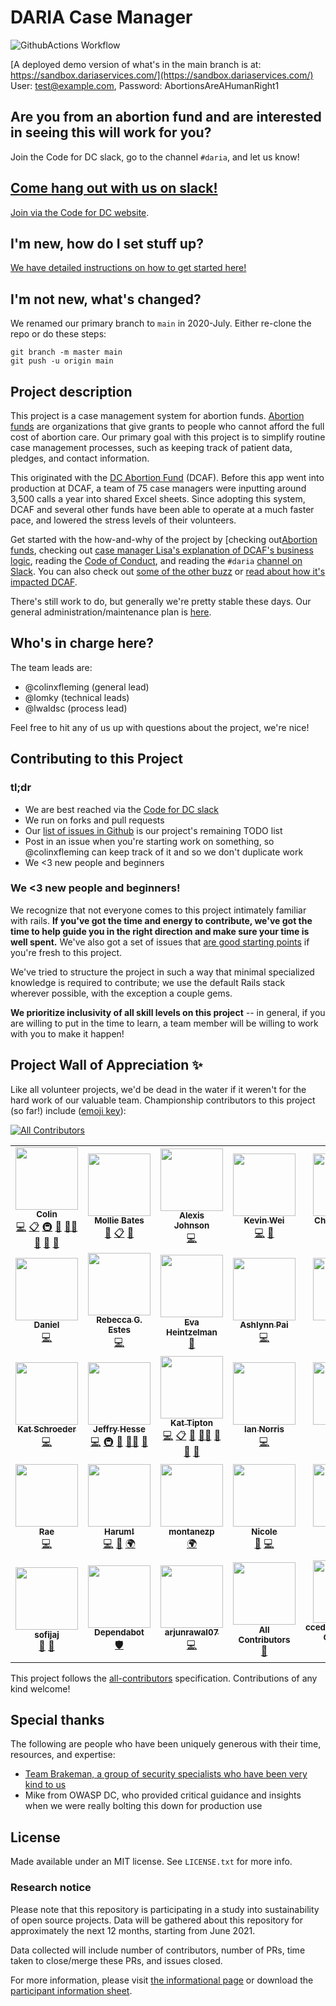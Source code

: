 # DARIA Case Manager
![GithubActions Workflow](https://github.com/DARIAEngineering/dcaf_case_management/actions/workflows/test_dev_env.yml/badge.svg)

[A deployed demo version of what's in the main branch is at: https://sandbox.dariaservices.com/](https://sandbox.dariaservices.com/)  
User: test@example.com, Password: AbortionsAreAHumanRight1

## Are you from an abortion fund and are interested in seeing this will work for you?

Join the Code for DC slack, go to the channel `#daria`, and let us know!

## [Come hang out with us on slack!](https://codefordc.slack.com/)

[Join via the Code for DC website](https://codefordc.org/resources/slack.html).

## I'm new, how do I set stuff up?

[We have detailed instructions on how to get started here!](docs/SETUP.md)

## I'm not new, what's changed?

We renamed our primary branch to `main` in 2020-July. Either re-clone the repo or do these steps:

```shell
git branch -m master main
git push -u origin main
```

## Project description
This project is a case management system for abortion funds. [Abortion funds](http://www.fundabortionnow.org) are organizations that give grants to people who cannot afford the full cost of abortion care. Our primary goal with this project is to simplify routine case management processes, such as keeping track of patient data, pledges, and contact information.

This originated with the [DC Abortion Fund](http://www.dcabortionfund.org) (DCAF). Before this app went into production at DCAF, a team of 75 case managers were inputting around 3,500 calls a year into shared Excel sheets. Since adopting this system, DCAF and several other funds have been able to operate at a much faster pace, and lowered the stress levels of their volunteers.

Get started with the how-and-why of the project by [checking out[Abortion funds](http://www.fundabortionnow.org), checking out [case manager Lisa's explanation of DCAF's business logic](docs/DCAF_101.md), reading the [Code of Conduct](CODE_OF_CONDUCT.md), and reading the `#daria` [channel on Slack](https://codefordc.slack.com/messages/dcaf_case_management/files). You can also check out [some of the other buzz](docs/PRESS.md) or [read about how it's impacted DCAF](docs/IMPACT_ON_DCAF.md).

There's still work to do, but generally we're pretty stable these days. Our general administration/maintenance plan is [here](docs/ADMINISTRATION_AND_MAINTENANCE_PLAN.md).

## Who's in charge here?
The team leads are:

* @colinxfleming (general lead)
* @lomky (technical leads)
* @lwaldsc (process lead)

Feel free to hit any of us up with questions about the project, we're nice!

## Contributing to this Project

### tl;dr
* We are best reached via the [Code for DC slack](https://codefordc.org/resources/slack.html)
* We run on forks and pull requests
* Our [list of issues in Github](https://github.com/colinxfleming/dcaf_case_management/issues) is our project's remaining TODO list
* Post in an issue when you're starting work on something, so @colinxfleming can keep track of it and so we don't duplicate work
* We <3 new people and beginners

### We <3 new people and beginners!
We recognize that not everyone comes to this project intimately familiar with rails. **If you've got the time and energy to contribute, we've got the time to help guide you in the right direction and make sure your time is well spent.** We've also got a set of issues that [are good starting points](https://github.com/DARIAEngineering/dcaf_case_management/issues?q=is%3Aissue+is%3Aopen+label%3A%22beginner+friendly%22) if you're fresh to this project.

We've tried to structure the project in such a way that minimal specialized knowledge is required to contribute; we use the default Rails stack wherever possible, with the exception a couple gems.

**We prioritize inclusivity of all skill levels on this project** -- in general, if you are willing to put in the time to learn, a team member will be willing to work with you to make it happen!

## Project Wall of Appreciation ✨

Like all volunteer projects, we'd be dead in the water if it weren't for the hard work of our valuable team. Championship contributors to this project (so far!) include ([emoji key](https://allcontributors.org/docs/en/emoji-key)):

<!-- ALL-CONTRIBUTORS-BADGE:START - Do not remove or modify this section -->
[![All Contributors](https://img.shields.io/badge/all_contributors-35-orange.svg?style=flat-square)](#contributors-)
<!-- ALL-CONTRIBUTORS-BADGE:END -->

<!-- ALL-CONTRIBUTORS-LIST:START - Do not remove or modify this section -->
<!-- prettier-ignore-start -->
<!-- markdownlint-disable -->
<table>
  <tr>
    <td align="center"><a href="http://www.simpsonsworld.com/video/436278339668"><img src="https://avatars.githubusercontent.com/u/3866868?v=4?s=100" width="100px;" alt=""/><br /><sub><b>Colin</b></sub></a><br /><a href="https://github.com/DARIAEngineering/dcaf_case_management/commits?author=colinxfleming" title="Code">💻</a> <a href="#eventOrganizing-colinxfleming" title="Event Organizing">📋</a> <a href="#infra-colinxfleming" title="Infrastructure (Hosting, Build-Tools, etc)">🚇</a> <a href="#maintenance-colinxfleming" title="Maintenance">🚧</a> <a href="#mentoring-colinxfleming" title="Mentoring">🧑‍🏫</a> <a href="#projectManagement-colinxfleming" title="Project Management">📆</a> <a href="#question-colinxfleming" title="Answering Questions">💬</a> <a href="https://github.com/DARIAEngineering/dcaf_case_management/pulls?q=is%3Apr+reviewed-by%3Acolinxfleming" title="Reviewed Pull Requests">👀</a></td>
    <td align="center"><a href="https://github.com/mebates"><img src="https://avatars.githubusercontent.com/u/6223901?v=4?s=100" width="100px;" alt=""/><br /><sub><b>Mollie Bates</b></sub></a><br /><a href="#design-mebates" title="Design">🎨</a> <a href="#eventOrganizing-mebates" title="Event Organizing">📋</a> <a href="#ideas-mebates" title="Ideas, Planning, & Feedback">🤔</a></td>
    <td align="center"><a href="https://github.com/ajohnson052"><img src="https://avatars.githubusercontent.com/u/14868930?v=4?s=100" width="100px;" alt=""/><br /><sub><b>Alexis Johnson</b></sub></a><br /><a href="https://github.com/DARIAEngineering/dcaf_case_management/commits?author=ajohnson052" title="Code">💻</a></td>
    <td align="center"><a href="https://github.com/Kevin-Wei"><img src="https://avatars.githubusercontent.com/u/1946584?v=4?s=100" width="100px;" alt=""/><br /><sub><b>Kevin Wei</b></sub></a><br /><a href="https://github.com/DARIAEngineering/dcaf_case_management/commits?author=Kevin-Wei" title="Code">💻</a> <a href="#ideas-Kevin-Wei" title="Ideas, Planning, & Feedback">🤔</a></td>
    <td align="center"><a href="https://github.com/charleshuang80"><img src="https://avatars.githubusercontent.com/u/1174907?v=4?s=100" width="100px;" alt=""/><br /><sub><b>Charles Huang</b></sub></a><br /><a href="https://github.com/DARIAEngineering/dcaf_case_management/commits?author=charleshuang80" title="Code">💻</a> <a href="#ideas-charleshuang80" title="Ideas, Planning, & Feedback">🤔</a> <a href="#security-charleshuang80" title="Security">🛡️</a></td>
    <td align="center"><a href="https://github.com/lwaldsc"><img src="https://avatars.githubusercontent.com/u/10578608?v=4?s=100" width="100px;" alt=""/><br /><sub><b>Lisa</b></sub></a><br /><a href="#content-lwaldsc" title="Content">🖋</a> <a href="#design-lwaldsc" title="Design">🎨</a> <a href="#ideas-lwaldsc" title="Ideas, Planning, & Feedback">🤔</a> <a href="#question-lwaldsc" title="Answering Questions">💬</a></td>
    <td align="center"><a href="https://github.com/NerdyGirl537"><img src="https://avatars.githubusercontent.com/u/15252633?v=4?s=100" width="100px;" alt=""/><br /><sub><b>NerdyGirl537</b></sub></a><br /><a href="#design-NerdyGirl537" title="Design">🎨</a> <a href="#ideas-NerdyGirl537" title="Ideas, Planning, & Feedback">🤔</a> <a href="#question-NerdyGirl537" title="Answering Questions">💬</a></td>
  </tr>
  <tr>
    <td align="center"><a href="https://github.com/drownedout"><img src="https://avatars.githubusercontent.com/u/10971884?v=4?s=100" width="100px;" alt=""/><br /><sub><b>Daniel</b></sub></a><br /><a href="https://github.com/DARIAEngineering/dcaf_case_management/commits?author=drownedout" title="Code">💻</a></td>
    <td align="center"><a href="http://www.rebeccaestes.com/"><img src="https://avatars.githubusercontent.com/u/3891862?v=4?s=100" width="100px;" alt=""/><br /><sub><b>Rebecca G. Estes</b></sub></a><br /><a href="https://github.com/DARIAEngineering/dcaf_case_management/commits?author=rebeccaestes" title="Code">💻</a></td>
    <td align="center"><a href="https://github.com/eheintzelman"><img src="https://avatars.githubusercontent.com/u/17989540?v=4?s=100" width="100px;" alt=""/><br /><sub><b>Eva Heintzelman</b></sub></a><br /><a href="#design-eheintzelman" title="Design">🎨</a></td>
    <td align="center"><a href="http://www.ashlynnpai.com/"><img src="https://avatars.githubusercontent.com/u/7366046?v=4?s=100" width="100px;" alt=""/><br /><sub><b>Ashlynn Pai</b></sub></a><br /><a href="https://github.com/DARIAEngineering/dcaf_case_management/commits?author=ashlynnpai" title="Code">💻</a></td>
    <td align="center"><a href="https://github.com/CamLatimer"><img src="https://avatars.githubusercontent.com/u/13918431?v=4?s=100" width="100px;" alt=""/><br /><sub><b>Cam</b></sub></a><br /><a href="https://github.com/DARIAEngineering/dcaf_case_management/commits?author=CamLatimer" title="Code">💻</a></td>
    <td align="center"><a href="https://twitter.com/mchelen"><img src="https://avatars.githubusercontent.com/u/30691?v=4?s=100" width="100px;" alt=""/><br /><sub><b>Mike Chelen</b></sub></a><br /><a href="https://github.com/DARIAEngineering/dcaf_case_management/issues?q=author%3Amchelen" title="Bug reports">🐛</a> <a href="https://github.com/DARIAEngineering/dcaf_case_management/commits?author=mchelen" title="Code">💻</a></td>
    <td align="center"><a href="https://github.com/ewiggins"><img src="https://avatars.githubusercontent.com/u/4694248?v=4?s=100" width="100px;" alt=""/><br /><sub><b>Elisheba</b></sub></a><br /><a href="https://github.com/DARIAEngineering/dcaf_case_management/commits?author=ewiggins" title="Code">💻</a> <a href="#infra-ewiggins" title="Infrastructure (Hosting, Build-Tools, etc)">🚇</a></td>
  </tr>
  <tr>
    <td align="center"><a href="http://www.katschroeder.me/"><img src="https://avatars.githubusercontent.com/u/11823445?v=4?s=100" width="100px;" alt=""/><br /><sub><b>Kat Schroeder</b></sub></a><br /><a href="https://github.com/DARIAEngineering/dcaf_case_management/commits?author=KatSDC" title="Code">💻</a></td>
    <td align="center"><a href="https://github.com/DarthHater"><img src="https://avatars.githubusercontent.com/u/5544326?v=4?s=100" width="100px;" alt=""/><br /><sub><b>Jeffry Hesse</b></sub></a><br /><a href="https://github.com/DARIAEngineering/dcaf_case_management/commits?author=DarthHater" title="Code">💻</a> <a href="#infra-DarthHater" title="Infrastructure (Hosting, Build-Tools, etc)">🚇</a> <a href="#maintenance-DarthHater" title="Maintenance">🚧</a> <a href="#mentoring-DarthHater" title="Mentoring">🧑‍🏫</a> <a href="https://github.com/DARIAEngineering/dcaf_case_management/pulls?q=is%3Apr+reviewed-by%3ADarthHater" title="Reviewed Pull Requests">👀</a></td>
    <td align="center"><a href="https://github.com/lomky"><img src="https://avatars.githubusercontent.com/u/6129479?v=4?s=100" width="100px;" alt=""/><br /><sub><b>Kat Tipton</b></sub></a><br /><a href="https://github.com/DARIAEngineering/dcaf_case_management/commits?author=lomky" title="Code">💻</a> <a href="#eventOrganizing-lomky" title="Event Organizing">📋</a> <a href="#maintenance-lomky" title="Maintenance">🚧</a> <a href="#mentoring-lomky" title="Mentoring">🧑‍🏫</a> <a href="#projectManagement-lomky" title="Project Management">📆</a> <a href="#question-lomky" title="Answering Questions">💬</a> <a href="https://github.com/DARIAEngineering/dcaf_case_management/pulls?q=is%3Apr+reviewed-by%3Alomky" title="Reviewed Pull Requests">👀</a></td>
    <td align="center"><a href="https://github.com/FeminismIsAwesome"><img src="https://avatars.githubusercontent.com/u/5641692?v=4?s=100" width="100px;" alt=""/><br /><sub><b>Ian Norris</b></sub></a><br /><a href="https://github.com/DARIAEngineering/dcaf_case_management/commits?author=FeminismIsAwesome" title="Code">💻</a></td>
    <td align="center"><a href="https://github.com/tingaloo"><img src="https://avatars.githubusercontent.com/u/8662824?v=4?s=100" width="100px;" alt=""/><br /><sub><b>Lew</b></sub></a><br /><a href="https://github.com/DARIAEngineering/dcaf_case_management/commits?author=tingaloo" title="Code">💻</a> <a href="#ideas-tingaloo" title="Ideas, Planning, & Feedback">🤔</a> <a href="https://github.com/DARIAEngineering/dcaf_case_management/pulls?q=is%3Apr+reviewed-by%3Atingaloo" title="Reviewed Pull Requests">👀</a></td>
    <td align="center"><a href="https://github.com/colinmcglynn"><img src="https://avatars.githubusercontent.com/u/4335814?v=4?s=100" width="100px;" alt=""/><br /><sub><b>Colin McGlynn</b></sub></a><br /><a href="https://github.com/DARIAEngineering/dcaf_case_management/commits?author=colinmcglynn" title="Code">💻</a></td>
    <td align="center"><a href="https://github.com/mdworken"><img src="https://avatars.githubusercontent.com/u/31595784?v=4?s=100" width="100px;" alt=""/><br /><sub><b>mdworken</b></sub></a><br /><a href="https://github.com/DARIAEngineering/dcaf_case_management/commits?author=mdworken" title="Code">💻</a> <a href="#mentoring-mdworken" title="Mentoring">🧑‍🏫</a> <a href="#question-mdworken" title="Answering Questions">💬</a> <a href="https://github.com/DARIAEngineering/dcaf_case_management/pulls?q=is%3Apr+reviewed-by%3Amdworken" title="Reviewed Pull Requests">👀</a></td>
  </tr>
  <tr>
    <td align="center"><a href="https://throneless.tech/"><img src="https://avatars.githubusercontent.com/u/10843135?v=4?s=100" width="100px;" alt=""/><br /><sub><b>Rae</b></sub></a><br /><a href="https://github.com/DARIAEngineering/dcaf_case_management/commits?author=rudietuesdays" title="Code">💻</a></td>
    <td align="center"><a href="https://github.com/harumhelmy"><img src="https://avatars.githubusercontent.com/u/13320420?v=4?s=100" width="100px;" alt=""/><br /><sub><b>Harum!</b></sub></a><br /><a href="https://github.com/DARIAEngineering/dcaf_case_management/commits?author=harumhelmy" title="Code">💻</a> <a href="#design-harumhelmy" title="Design">🎨</a> <a href="#translation-harumhelmy" title="Translation">🌍</a></td>
    <td align="center"><a href="https://github.com/montanezp"><img src="https://avatars.githubusercontent.com/u/36459660?v=4?s=100" width="100px;" alt=""/><br /><sub><b>montanezp</b></sub></a><br /><a href="#translation-montanezp" title="Translation">🌍</a></td>
    <td align="center"><a href="https://github.com/BintLopez"><img src="https://avatars.githubusercontent.com/u/5728859?v=4?s=100" width="100px;" alt=""/><br /><sub><b>Nicole</b></sub></a><br /><a href="https://github.com/DARIAEngineering/dcaf_case_management/issues?q=author%3ABintLopez" title="Bug reports">🐛</a> <a href="https://github.com/DARIAEngineering/dcaf_case_management/commits?author=BintLopez" title="Code">💻</a></td>
    <td align="center"><a href="https://github.com/elimbaum"><img src="https://avatars.githubusercontent.com/u/7085805?v=4?s=100" width="100px;" alt=""/><br /><sub><b>Eli Baum</b></sub></a><br /><a href="https://github.com/DARIAEngineering/dcaf_case_management/issues?q=author%3Aelimbaum" title="Bug reports">🐛</a> <a href="https://github.com/DARIAEngineering/dcaf_case_management/commits?author=elimbaum" title="Code">💻</a></td>
    <td align="center"><a href="https://github.com/verbingthenoun"><img src="https://avatars.githubusercontent.com/u/19561734?v=4?s=100" width="100px;" alt=""/><br /><sub><b>alexa silverman</b></sub></a><br /><a href="https://github.com/DARIAEngineering/dcaf_case_management/issues?q=author%3Averbingthenoun" title="Bug reports">🐛</a> <a href="#ideas-verbingthenoun" title="Ideas, Planning, & Feedback">🤔</a> <a href="#question-verbingthenoun" title="Answering Questions">💬</a></td>
    <td align="center"><a href="https://github.com/xmunoz"><img src="https://avatars.githubusercontent.com/u/1065196?v=4?s=100" width="100px;" alt=""/><br /><sub><b>Cristina</b></sub></a><br /><a href="https://github.com/DARIAEngineering/dcaf_case_management/commits?author=xmunoz" title="Code">💻</a> <a href="#infra-xmunoz" title="Infrastructure (Hosting, Build-Tools, etc)">🚇</a></td>
  </tr>
  <tr>
    <td align="center"><a href="https://github.com/sofijaj"><img src="https://avatars.githubusercontent.com/u/60895168?v=4?s=100" width="100px;" alt=""/><br /><sub><b>sofijaj</b></sub></a><br /><a href="#ideas-sofijaj" title="Ideas, Planning, & Feedback">🤔</a> <a href="#question-sofijaj" title="Answering Questions">💬</a></td>
    <td align="center"><a href="https://github.com/features/security"><img src="https://avatars.githubusercontent.com/u/27347476?v=4?s=100" width="100px;" alt=""/><br /><sub><b>Dependabot</b></sub></a><br /><a href="#security-dependabot" title="Security">🛡️</a></td>
    <td align="center"><a href="https://github.com/arjunrawal07"><img src="https://avatars.githubusercontent.com/u/46463756?v=4?s=100" width="100px;" alt=""/><br /><sub><b>arjunrawal07</b></sub></a><br /><a href="https://github.com/DARIAEngineering/dcaf_case_management/commits?author=arjunrawal07" title="Code">💻</a></td>
    <td align="center"><a href="https://allcontributors.org"><img src="https://avatars.githubusercontent.com/u/46410174?v=4?s=100" width="100px;" alt=""/><br /><sub><b>All Contributors</b></sub></a><br /><a href="https://github.com/DARIAEngineering/dcaf_case_management/commits?author=all-contributors" title="Documentation">📖</a></td>
    <td align="center"><a href="http://ccedacero.com/"><img src="https://avatars.githubusercontent.com/u/44513825?v=4?s=100" width="100px;" alt=""/><br /><sub><b>ccedacero(Cristian Cedacero)</b></sub></a><br /><a href="https://github.com/DARIAEngineering/dcaf_case_management/commits?author=ccedacero" title="Code">💻</a></td>
    <td align="center"><a href="https://github.com/nsiwnf"><img src="https://avatars.githubusercontent.com/u/34173394?v=4?s=100" width="100px;" alt=""/><br /><sub><b>Sree P</b></sub></a><br /><a href="https://github.com/DARIAEngineering/dcaf_case_management/commits?author=nsiwnf" title="Code">💻</a></td>
    <td align="center"><a href="https://www.emiliaportfolio.com/"><img src="https://avatars.githubusercontent.com/u/90362047?v=4?s=100" width="100px;" alt=""/><br /><sub><b>emtot22</b></sub></a><br /><a href="#design-emtot22" title="Design">🎨</a></td>
  </tr>
</table>

<!-- markdownlint-restore -->
<!-- prettier-ignore-end -->

<!-- ALL-CONTRIBUTORS-LIST:END -->

This project follows the [all-contributors](https://github.com/all-contributors/all-contributors) specification. Contributions of any kind welcome!

## Special thanks

The following are people who have been uniquely generous with their time, resources, and expertise:

* [Team Brakeman, a group of security specialists who have been very kind to us](https://brakemanpro.com/)
* Mike from OWASP DC, who provided critical guidance and insights when we were really bolting this down for production use

## License

Made available under an MIT license. See `LICENSE.txt` for more info.

### Research notice

Please note that this repository is participating in a study into sustainability of open source projects. Data will be gathered about this repository for approximately the next 12 months, starting from June 2021.

Data collected will include number of contributors, number of PRs, time taken to close/merge these PRs, and issues closed.

For more information, please visit [the informational page](https://sustainable-open-science-and-software.github.io/) or download the [participant information sheet](https://sustainable-open-science-and-software.github.io/assets/PIS_sustainable_software.pdf).


